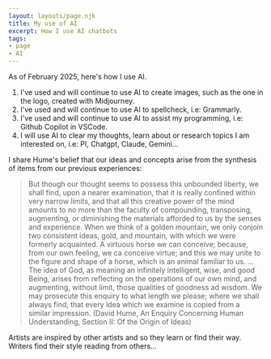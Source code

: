```yaml
---
layout: layouts/page.njk
title: My use of AI
excerpt: How I use AI chatbots
tags: 
- page
- AI
---
```


As of February 2025, here's how I use AI.

1. I've used and will continue to use AI to create images, such as the one in the logo, created with Midjourney.
2. I've used and will continue to use AI to spellcheck, i.e: Grammarly.
3. I've used and will continue to use AI to assist my programming, i.e: Github Copilot in VSCode.
4. I will use AI to clear my thoughts, learn about or research topics I am interested on, i.e: PI, Chatgpt, Claude, Gemini...    

I share Hume's belief that our ideas and concepts arise from the synthesis of items from our previous experiences:

>But though our thought seems to possess this unbounded liberty, we shall find, upon a nearer examination, that it is really confined within very narrow limits, and that all this creative power of the mind amounts to no more than the faculty of compounding, transposing, augmenting, or diminishing the materials afforded to us by the senses and experience. When we think of a golden mountain, we only conjoin two consistent ideas, gold, and mountain, with which we were formerly acquainted. A virtuous horse we can conceive; because, from our own feeling, we ca conceive virtue; and this we may unite to the figure and shape of a horse, which is an animal familiar to us. … The idea of God, as meaning an infinitely intelligent, wise, and good Being, arises from reflecting on the operations of our own mind, and augmenting, without limit, those qualities of goodness ad wisdom. We may prosecute this enquiry to what length we please; where we shall always find, that every idea which we examine is copied from a similar impression. (David Hume, An Enquiry Concerning Human Understanding, Section II: Of the Origin of Ideas)

Artists are inspired by other artists and so they learn or find their way. Writers find their style reading from others...